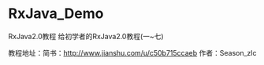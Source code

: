 # RxJava_Demo
RxJava2.0教程
给初学者的RxJava2.0教程(一~七)


教程地址：简书：http://www.jianshu.com/u/c50b715ccaeb
作者：Season_zlc

